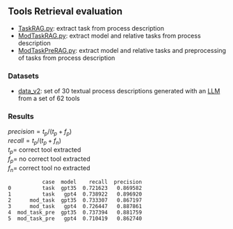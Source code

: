## Tools Retrieval evaluation
- [TaskRAG.py](TaskRAG.py): extract task from process description
- [ModTaskRAG.py](ModTaskRAG.py): extract model and relative tasks from process description
- [ModTaskPreRAG.py](ModTaskPreRAG.py): extract model and relative tasks and preprocessing of tasks from process description

### Datasets
- [data_v2](eval_retrieval\LLMtools2process_v2\processes_tools.csv): set of 30 textual process descriptions generated with an [LLM](LLMtools2process_v2) from a set of 62 tools

### Results
$precision=t_{p}/(t_{p}+f_{p})$ \
$recall=t_{p}/(t_{p}+f_{n})$ \
$t_{p}=$ correct tool extracted \
$f_{p}=$ no correct tool extracted \
$f_{n}=$ correct tool no extracted

```
           case  model    recall  precision
0          task  gpt35  0.721623   0.869582
1          task   gpt4  0.738922   0.896920
2      mod_task  gpt35  0.733307   0.867197
3      mod_task   gpt4  0.726447   0.887861
4  mod_task_pre  gpt35  0.737394   0.881759
5  mod_task_pre   gpt4  0.710419   0.862740
```